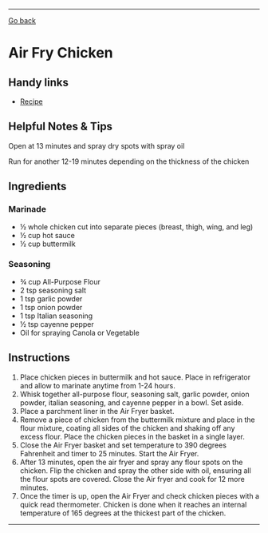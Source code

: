 ---
[Go back](/cook_book/)

# Air Fry Chicken

## Handy links

- [Recipe](https://www.myforkinglife.com/air-fryer-fried-chicken/)

## Helpful Notes & Tips

Open at 13 minutes and spray dry spots with spray oil

Run for another 12-19 minutes depending on the thickness of the chicken

## Ingredients

### Marinade
- ½ whole chicken cut into separate pieces (breast, thigh, wing, and leg)
- ½ cup hot sauce
- ½ cup buttermilk

### Seasoning
- ¾ cup All-Purpose Flour
- 2 tsp seasoning salt
- 1 tsp garlic powder
- 1 tsp onion powder
- 1 tsp Italian seasoning
- ½ tsp cayenne pepper
- Oil for spraying Canola or Vegetable

## Instructions
1. Place chicken pieces in buttermilk and hot sauce. Place in refrigerator and allow to marinate anytime from 1-24 hours.
2. Whisk together all-purpose flour, seasoning salt, garlic powder, onion powder, italian seasoning, and cayenne pepper in a bowl. Set aside.
3. Place a parchment liner in the Air Fryer basket.
4. Remove a piece of chicken from the buttermilk mixture and place in the flour mixture, coating all sides of the chicken and shaking off any excess flour. Place the chicken pieces in the basket in a single layer.
5. Close the Air Fryer basket and set temperature to 390 degrees Fahrenheit and timer to 25 minutes. Start the Air Fryer.
6. After 13 minutes, open the air fryer and spray any flour spots on the chicken. Flip the chicken and spray the other side with oil, ensuring all the flour spots are covered. Close the Air fryer and cook for 12 more minutes.
7. Once the timer is up, open the Air Fryer and check chicken pieces with a quick read thermometer. Chicken is done when it reaches an internal temperature of 165 degrees at the thickest part of the chicken.


* * *
